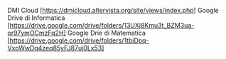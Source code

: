 DMI Cloud  [https://dmicloud.altervista.org/site/views/index.php]
Google Drive di Informatica  [https://drive.google.com/drive/folders/13UXj8Kmu3t_BZM3ua-or97ymOCmzFq2H]
Google Drie di Matematica  [https://drive.google.com/drive/folders/1tbiDpq-VxpWwDq4zeq85yFJ87uj0Lx53]
